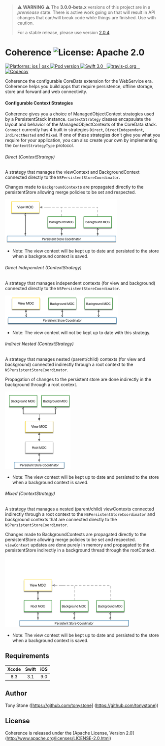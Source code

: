 
> :warning: **WARNING** :warning: The **3.0.0-beta.x** versions of this project are in a _prerelease_ state. There
> is active work going on that will result in API changes that can/will break code while things are finished.  Use with caution.
>
>  For a stable release, please use version [2.0.4](https://github.com/tonystone/coherence/releases/tag/2.0.4)


# Coherence ![License: Apache 2.0](https://img.shields.io/badge/License-Apache%202.0-lightgray.svg?style=flat)

<a href="https://github.com/tonystone/coherence/" target="_blank">
   <img src="https://img.shields.io/badge/Platforms-ios%20%7C%20osx-lightgray.svg?style=flat" alt="Platforms: ios | osx">
</a>
<a href="https://github.com/tonystone/coherence/" target="_blank">
   <img src="https://img.shields.io/cocoapods/v/Coherence.svg?style=flat" alt="Pod version">
</a>
<a href="https://github.com/tonystone/coherence/" target="_blank">
   <img src="https://img.shields.io/badge/Swift-3.0-orange.svg?style=flat" alt="Swift 3.0">
</a>
<a href="https://travis-ci.org/tonystone/coherence" target="_blank">
  <img src="https://travis-ci.org/tonystone/coherence.svg?branch=master" alt="travis-ci.org" />
</a>
<a href="https://codecov.io/gh/tonystone/coherence" target="_blank">
  <img src="https://codecov.io/gh/tonystone/coherence/branch/master/graph/badge.svg" alt="Codecov" />
</a>


Coherence the configurable CoreData extension for the WebService era.  Coherence helps you build apps that require persistence, offline storage, store and forward and web connectivity.

#### Configurable Context Strategies

Coherence gives you a choice of ManagedObjectContext strategies used by a PersistentStack instance.  `ContextStrategy` classes encapsulate the layout and behavior of the ManagedObjectContexts of the CoreData stack. `Connect` currently has 4 built in strategies `Direct`, `DirectIndependent`, `IndirectNested` and `Mixed`.  If one of these strategies don't give you what you require for your application, you can also create your own by implementing the `ContextStrategyType` protocol.

###### Direct (ContextStrategy)

A strategy that manages the viewContext and BackgroundContext connected directly to the `NSPersistentStoreCoordinator`.

Changes made to `BackgroundContext`s are propagated directly to the persistentStore allowing merge policies to be set and respected.

![Context Strategy - Direct Diagram](Docs/ContextStrategy-Direct.png)

- Note: The view context will be kept up to date and persisted to the store when a background context is saved.

###### Direct Independent (ContextStrategy)

A strategy that manages independent contexts (for view and background) connected directly to the `NSPersistentStoreCoordinator`.

![Context Strategy - Direct Independent Diagram](Docs/ContextStrategy-DirectIndependent.png)

- Note: The view context will not be kept up to date with this strategy.

###### Indirect Nested (ContextStrategy)

A strategy that manages nested (parent/child) contexts (for view and background) connected indirectly through a root context to the `NSPersistentStoreCoordinator`.

Propagation of changes to the persistent store are done indirectly in the background through a root context.

![Context Strategy - Indirect Nested Diagram](Docs/ContextStrategy-IndirectNested.png)

- Note: The view context will be kept up to date and persisted to the store when a background context is saved.

###### Mixed (ContextStrategy)

A strategy that manages a nested (parent/child) viewContexts connected indirectly
through a root context to the `NSPersistentStoreCoordinator` and background contexts
that are connected directly to the `NSPersistentStoreCoordinator`.

Changes made to BackgroundContexts are propagated directly to the persistentStore
allowing merge policies to be set and respected. `viewContext` updates are done purely
in memory and propagated to the persistentStore indirectly in a background thread
through the rootContext.

![Context Strategy - Mixed Diagram](Docs/ContextStrategy-Mixed.png)

- Note: The view context will be kept up to date and persisted to the store when a background context is saved.

## Requirements

| Xcode | Swift | iOS |
|:-----:|:-----:|:---:|
|  8.3  |  3.1  | 9.0 |


## Author

Tony Stone ([https://github.com/tonystone] (https://github.com/tonystone))

## License

Coherence is released under the [Apache License, Version 2.0] (http://www.apache.org/licenses/LICENSE-2.0.html)
